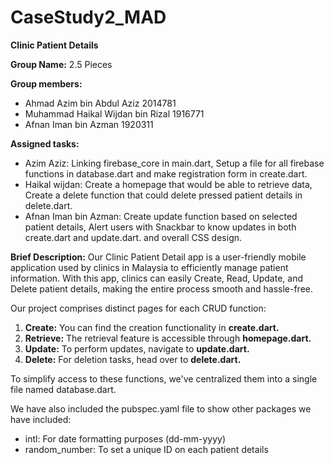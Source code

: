 # CaseStudy2_MAD

**Clinic Patient Details**

**Group Name:** 2.5 Pieces

**Group members:**
- Ahmad Azim bin Abdul Aziz 2014781
- Muhammad Haikal Wijdan bin Rizal 1916771
- Afnan Iman bin Azman 1920311

**Assigned tasks:**
  - Azim Aziz: Linking firebase_core in main.dart, Setup a file for all firebase functions in database.dart and make registration form in create.dart.
  - Haikal wijdan: Create a homepage that would be able to retrieve data, Create a delete function that could delete pressed patient details in delete.dart.
  - Afnan Iman bin Azman: Create update function based on selected patient details, Alert users with Snackbar to know updates in both create.dart and update.dart. and overall CSS design.

**Brief Description:**
Our Clinic Patient Detail app is a user-friendly mobile application used by clinics in Malaysia to efficiently manage patient information. With this app, clinics can easily Create, Read, Update, and Delete patient details, making the entire process smooth and hassle-free.

Our project comprises distinct pages for each CRUD function:
1. **Create:** You can find the creation functionality in **create.dart.**
2. **Retrieve:** The retrieval feature is accessible through **homepage.dart.**
3. **Update:** To perform updates, navigate to **update.dart.**
4. **Delete:** For deletion tasks, head over to **delete.dart.**

To simplify access to these functions, we've centralized them into a single file named database.dart.

We have also included the pubspec.yaml file to show other packages we have included:
- intl: For date formatting purposes (dd-mm-yyyy)
- random_number: To set a unique ID on each patient details


